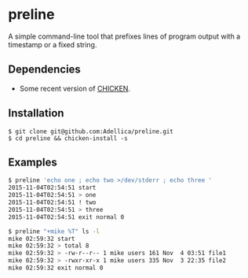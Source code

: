 # preline

A simple command-line tool that prefixes lines of program output with a timestamp or a fixed string.

## Dependencies

- Some recent version of [CHICKEN](http://call-cc.org).

## Installation

```
$ git clone git@github.com:Adellica/preline.git
$ cd preline && chicken-install -s
```

## Examples

```sh
$ preline 'echo one ; echo two >/dev/stderr ; echo three '
2015-11-04T02:54:51 start
2015-11-04T02:54:51 > one
2015-11-04T02:54:51 ! two
2015-11-04T02:54:51 > three
2015-11-04T02:54:51 exit normal 0
```

```sh
$ preline "+mike %T" ls -l
mike 02:59:32 start
mike 02:59:32 > total 8
mike 02:59:32 > -rw-r--r-- 1 mike users 161 Nov  4 03:51 file1
mike 02:59:32 > -rwxr-xr-x 1 mike users 335 Nov  3 22:35 file2
mike 02:59:32 exit normal 0
```
